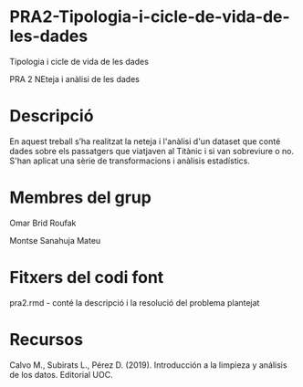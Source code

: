 # PRA2-Tipologia-i-cicle-de-vida-de-les-dades
Tipologia i cicle de vida de les dades

PRA 2 NEteja i anàlisi de les dades

# Descripció

En aquest treball s’ha realitzat la neteja i l'anàlisi d'un dataset que conté dades sobre els passatgers que viatjaven al Titànic i si van sobreviure o no. S'han aplicat una sèrie de transformacions i anàlisis estadístics.

# Membres del grup

Omar Brid Roufak

Montse Sanahuja Mateu

# Fitxers del codi font

pra2.rmd - conté la descripció i la resolució del problema plantejat


# Recursos

Calvo M., Subirats L., Pérez D. (2019). Introducción a la limpieza y análisis de los datos. Editorial UOC.

